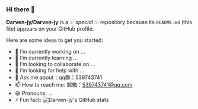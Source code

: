 ### Hi there 👋
**Darven-jy/Darven-jy** is a ✨ _special_ ✨ repository because its `README.md` (this file) appears on your GitHub profile.

Here are some ideas to get you started:

- 🔭 I’m currently working on ...
- 🌱 I’m currently learning ...
- 👯 I’m looking to collaborate on ...
- 🤔 I’m looking for help with ...
- 💬 Ask me about：qq群：539743741
- 📫 How to reach me: 邮箱：539743741@qq.com
- 😄 Pronouns: ...
- ⚡ Fun fact: 
![Darven-jy's GitHub stats](https://github-readme-stats.vercel.app/api?username=Darven-jy)
